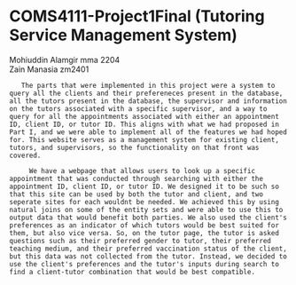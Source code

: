 # COMS4111-Project1Final (Tutoring Service Management System)
Mohiuddin Alamgir mma 2204 <br/>
 Zain Manasia zm2401
  
  
      
       The parts that were implemented in this project were a system to query all the clients and their prefereneces present in the database, all the tutors present in the database, the supervisor and information on the tutors associated with a specific supervisor, and a way to query for all the appointments associated with either an appointment ID, client ID, or tutor ID. This aligns with what we had proposed in Part I, and we were able to implement all of the features we had hoped for. This website serves as a management system for existing client, tutors, and supervisors, so the functionality on that front was covered. 
        
         We have a webpage that allows users to look up a specific appointment that was conducted through searching with either the appointment ID, client ID, or tutor ID. We designed it to be such so that this site can be used by both the tutor and client, and two seperate sites for each wouldnt be needed. We achieved this by using natural joins on some of the entity sets and were able to use this to output data that would benefit both parties. We also used the client's preferences as an indicator of which tutors would be best suited for them, but also vice versa. So, on the tutor page, the tutor is asked questions such as their preferred gender to tutor, their preferred teaching medium, and their preferred vaccination status of the client, but this data was not collected from the tutor. Instead, we decided to use the client's preferences and the tutor's inputs during search to find a client-tutor combination that would be best compatible. 
 
